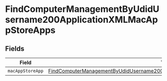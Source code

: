# FindComputerManagementByUdidUsername200ApplicationXMLMacAppStoreApps


## Fields

| Field                                                                                                                                                                                               | Type                                                                                                                                                                                                | Required                                                                                                                                                                                            | Description                                                                                                                                                                                         |
| --------------------------------------------------------------------------------------------------------------------------------------------------------------------------------------------------- | --------------------------------------------------------------------------------------------------------------------------------------------------------------------------------------------------- | --------------------------------------------------------------------------------------------------------------------------------------------------------------------------------------------------- | --------------------------------------------------------------------------------------------------------------------------------------------------------------------------------------------------- |
| `macAppStoreApp`                                                                                                                                                                                    | [FindComputerManagementByUdidUsername200ApplicationXMLMacAppStoreAppsMacAppStoreApp](../../models/operations/findcomputermanagementbyudidusername200applicationxmlmacappstoreappsmacappstoreapp.md) | :heavy_minus_sign:                                                                                                                                                                                  | N/A                                                                                                                                                                                                 |